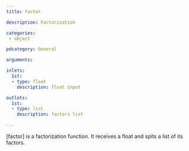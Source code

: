 ```yaml
---
title: factor

description: Factorization

categories:
 - object

pdcategory: General

arguments:

inlets:
  1st:
  - type: float
    description: float input

outlets:
  1st:
  - type: list
    description: factors list

---
```


[factor] is a factorization function. It receives a float and spits a list of its factors.


